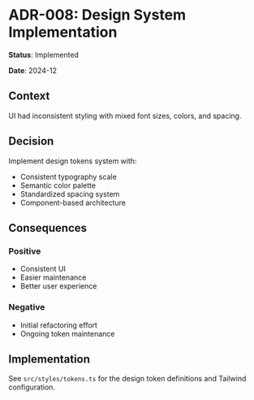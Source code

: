 # ADR-008: Design System Implementation

**Status**: Implemented

**Date**: 2024-12

## Context

UI had inconsistent styling with mixed font sizes, colors, and spacing.

## Decision

Implement design tokens system with:

- Consistent typography scale
- Semantic color palette
- Standardized spacing system
- Component-based architecture

## Consequences

### Positive

- Consistent UI
- Easier maintenance
- Better user experience

### Negative

- Initial refactoring effort
- Ongoing token maintenance

## Implementation

See `src/styles/tokens.ts` for the design token definitions and Tailwind configuration.
